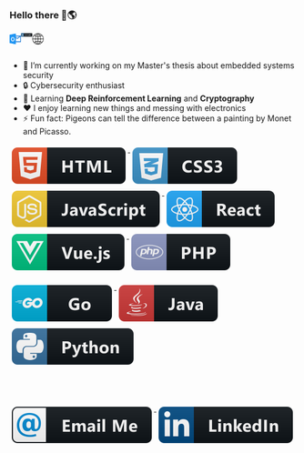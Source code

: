 ### Hello there 👋🌎

<a href="mailto:luisjrsm@hotmail.com">
  <img align="left" alt="Luis email" width="20px" src="https://raw.githubusercontent.com/FallenFoil/FallenFoil/master/assets/hotmail.svg" />
</a>
<a href="https://www.linkedin.com/in/lu%C3%ADs-macedo-29315218b/">
  <img align="left" alt="Luis LinkedIn" width="20px" src="https://raw.githubusercontent.com/FallenFoil/FallenFoil/master/assets/linkedin.svg" />
</a>
<a href="https://fallenfoil.github.io/">
  <img align="left" alt="Luis Website" width="20px" src="https://raw.githubusercontent.com/FallenFoil/FallenFoil/master/assets/website.svg" />
</a>

<br />
<br />

- 🔭 I’m currently working on my Master's thesis about embedded systems security
- 🔒 Cybersecurity enthusiast
- 🌱 Learning **Deep Reinforcement Learning** and **Cryptography**
- ❤️ I enjoy learning new things and messing with electronics
- ⚡ Fun fact: Pigeons can tell the difference between a painting by Monet and Picasso.

<p align="left">
  <a href="#">
    <img src="assets/html.svg" alt="html" style="vertical-align:top; margin:6px 4px">
  </a>
  <a href="#">
    <img src="assets/css3.svg" alt="css3" style="vertical-align:top; margin:6px 4px">
  </a>
  <a href="#">
    <img src="assets/js.svg" alt="js" style="vertical-align:top; margin:6px 4px">
  </a>
  <a href="#">
    <img src="assets/react.svg" alt="react" style="vertical-align:top; margin:6px 4px">
  </a>
  <a href="#">
    <img src="assets/vue.svg" alt="vue" style="vertical-align:top; margin:6px 4px">
  </a>
  <a href="#">
    <img src="assets/php.svg" alt="php" style="vertical-align:top; margin:6px 4px">
  </a>
</p>

<p align="left">
  <a href="#">
    <img src="assets/go.svg" alt="go" style="vertical-align:top; margin:6px 4px">
  </a>  
  <a href="#">
    <img src="assets/java.svg" alt="java" style="vertical-align:top; margin:6px 4px">
  </a>
  <a href="#">
    <img src="assets/python.svg" alt="python" style="vertical-align:top; margin:6px 4px">
  </a>
</p>
<br/>
<br/>
<p align="left">
  <a href="#">
    <img src="assets/email_me.svg" alt="email_me" style="vertical-align:top; margin:6px 4px">
  </a>
  <a href="#">
    <img src="assets/linkedin.svg" alt="linkedin" style="vertical-align:top; margin:6px 4px">
  </a>
</p>
